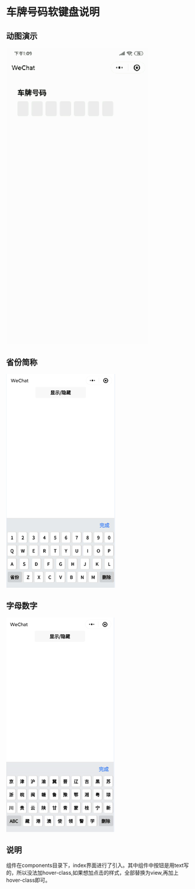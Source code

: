 # 车牌号码软键盘说明

## 动图演示
![gif](screenshots/show.gif)
## 省份简称
![省份简称](screenshots/keyboard-pros.png)
## 字母数字
![字母数字](screenshots/keyboard-letters.png)

## 说明
组件在components目录下，index界面进行了引入。其中组件中按钮是用text写的，所以没法加hover-class,如果想加点击的样式，全部替换为view,再加上hover-class即可。